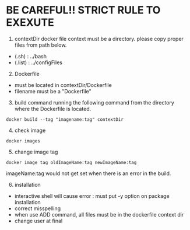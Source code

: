 # BE CAREFUL!! STRICT RULE TO EXEXUTE
1. contextDir
docker file context must be a directory. please copy proper files from path below.
- (.sh) : ../bash
- (.list) : ../configFiles

2. Dockerfile
- must be located in contextDir/Dockerfile
- filename must be a "Dockerfile"

3. build command
running the following command from the directory where the Dockerfile is located.
```
docker build --tag "imagename:tag" contextDir
```

4. check image
```
docker images
```

5. change image tag
```
docker image tag oldImageName:tag newImageName:tag
```
imageName:tag would not get set when there is an error in the build.

6. installation
- interactive shell will cause error : must put -y option on package installation
- correct misspelling
- when use ADD command, all files must be in the dockerfile context dir
- change user at final

